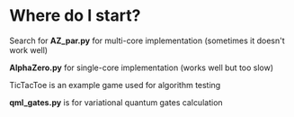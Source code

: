 # Where do I start?
Search for **AZ_par.py** for multi-core implementation (sometimes it doesn't work well)

**AlphaZero.py** for single-core implementation (works well but too slow)

TicTacToe is an example game used for algorithm testing

**qml_gates.py** is for variational quantum gates calculation
